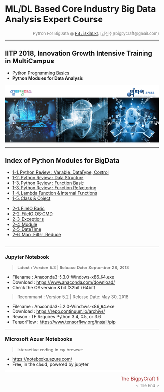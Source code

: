 
# ML/DL Based Core Industry Big Data Analysis Expert Course

<div align='right'><font size=2 color='gray'>Python For BigData @ <font color='blue'><a href='https://www.facebook.com/jskim.kr'>FB / jskim.kr</a></font>, [김진수](bigpycraft@gmail.com)</font></div>
<hr>

## IITP 2018, Innovation Growth Intensive Training in MultiCampus
>  
- Python Programming Basics
- <b>Python Modules for Data Analysis</b>

<img src="../images/img_front_readme_iitp.png">

<hr>

## Index of Python Modules for BigData
- <a href="https://htmlpreview.github.io/?https://github.com/bigpycraft/iitp18-multicampus/blob/master/section-B/html/PB_DA_101_Review_DataType.html            "> 1-1. Python Review : Variable, DataType, Control    </a>
- <a href="https://htmlpreview.github.io/?https://github.com/bigpycraft/iitp18-multicampus/blob/master/section-B/html/PB_DA_102_Review_DataStructure.html       "> 1-2. Python Review : Data Structure                 </a>
- <a href="https://htmlpreview.github.io/?https://github.com/bigpycraft/iitp18-multicampus/blob/master/section-B/html/PB_DA_103_Review_Function1_Basic.html     "> 1-3. Python Review : Function Basic                 </a>
- <a href="https://htmlpreview.github.io/?https://github.com/bigpycraft/iitp18-multicampus/blob/master/section-B/html/PB_DA_103_Review_Function2_Extension.html "> 1-3. Python Review : Function Refactoring           </a>
- <a href="https://htmlpreview.github.io/?https://github.com/bigpycraft/iitp18-multicampus/blob/master/section-B/html/PB_DA_104_Lambda_Internal_Functiion.html  "> 1-4. Lambda Function & Internal Functions           </a>
- <a href="https://htmlpreview.github.io/?https://github.com/bigpycraft/iitp18-multicampus/blob/master/section-B/html/PB_DA_105_Review_Class2_OOP.html          "> 1-5. Class & Object                                 </a>
<br/><br/>
- <a href="https://htmlpreview.github.io/?https://github.com/bigpycraft/iitp18-multicampus/blob/master/section-B/html/PB_DA_106_FileIO_Basic.html               "> 2-1. FileIO Basic                                   </a>
- <a href="https://htmlpreview.github.io/?https://github.com/bigpycraft/iitp18-multicampus/blob/master/section-B/html/PB_DA_107_FileIO_OS-CMD.html              "> 2-2. FileIO OS-CMD                                  </a>
- <a href="https://htmlpreview.github.io/?https://github.com/bigpycraft/iitp18-multicampus/blob/master/section-B/html/PB_DA_108_Exceptions.html                 "> 2-3. Exceptions                                     </a>
- <a href="https://htmlpreview.github.io/?https://github.com/bigpycraft/iitp18-multicampus/blob/master/section-B/html/PB_DA_109_Module_ver1.html                "> 2-4. Module                                         </a>
- <a href="https://htmlpreview.github.io/?https://github.com/bigpycraft/iitp18-multicampus/blob/master/section-B/html/PB_DA_110_DateTIme_ver1.html              "> 2-5. DateTIme                                       </a>
- <a href="https://htmlpreview.github.io/?https://github.com/bigpycraft/iitp18-multicampus/blob/master/section-B/html/PB_DA_111_MFR.html                        "> 2-6. Map, Filter, Reduce                            </a>
<br/><br/>


<hr>

### Jupyter Notebook
> Latest : Version 5.3 | Release Date: September 28, 2018
- Filename : Anaconda3-5.3.0-Windows-x86_64.exe 
- Download : https://www.anaconda.com/download/
- Check the OS version & bit (32bit / 64bit)

> Recommand : Version 5.2 | Release Date: May 30, 2018
- Filename : Anaconda3-5.2.0-Windows-x86_64.exe
- Download : https://repo.continuum.io/archive/ 
- Reason : TF Requires Python 3.4, 3.5, or 3.6 
- TensorFlow : https://www.tensorflow.org/install/pip


<hr>

### Microsoft Azuer Notebooks
> Interactive coding in my browser
- https://notebooks.azure.com/
- Free, in the cloud, powered by jupyter


<hr>
<marquee><font size=3 color='brown'>The BigpyCraft find the information to design valuable society with Technology & Craft.</font></marquee>
<div align='right'><font size=2 color='gray'> &lt; The End &gt; </font></div>
